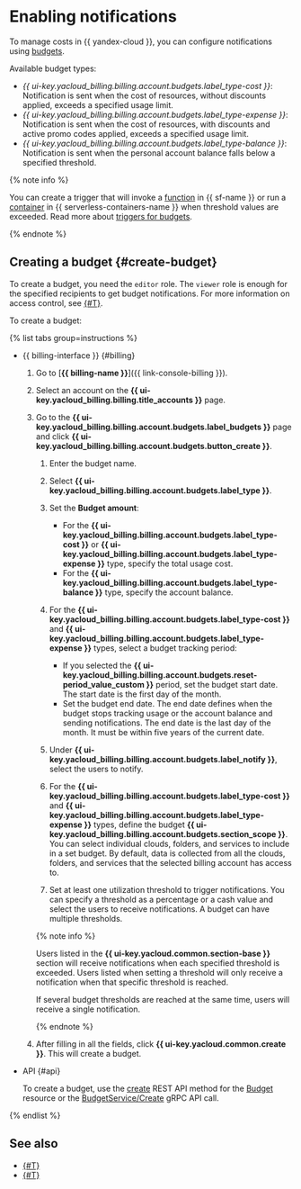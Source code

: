 # Enabling notifications

To manage costs in {{ yandex-cloud }}, you can configure notifications using [budgets](../concepts/budget.md).

Available budget types:
* _{{ ui-key.yacloud_billing.billing.account.budgets.label_type-cost }}_: Notification is sent when the cost of resources, without discounts applied, exceeds a specified usage limit.
* _{{ ui-key.yacloud_billing.billing.account.budgets.label_type-expense }}_: Notification is sent when the cost of resources, with discounts and active promo codes applied, exceeds a specified usage limit.
* _{{ ui-key.yacloud_billing.billing.account.budgets.label_type-balance }}_: Notification is sent when the personal account balance falls below a specified threshold.


{% note info %}

You can create a trigger that will invoke a [function](../../functions/concepts/function.md) in {{ sf-name }} or run a [container](../../serverless-containers/concepts/container.md) in {{ serverless-containers-name }} when threshold values are exceeded. Read more about [triggers for budgets](../../functions/operations/trigger/budget-trigger-create.md).

{% endnote %}


## Creating a budget {#create-budget}

To create a budget, you need the `editor` role. The `viewer` role is enough for the specified recipients to get budget notifications. For more information on access control, see [{#T}](../../iam/concepts/access-control/roles.md).

To create a budget:

{% list tabs group=instructions %}

- {{ billing-interface }} {#billing}

   1. Go to [**{{ billing-name }}**]({{ link-console-billing }}).

   1. Select an account on the **{{ ui-key.yacloud_billing.billing.title_accounts }}** page.

   1. Go to the **{{ ui-key.yacloud_billing.billing.account.budgets.label_budgets }}** page and click **{{ ui-key.yacloud_billing.billing.account.budgets.button_create }}**.

      1. Enter the budget name.
      1. Select **{{ ui-key.yacloud_billing.billing.account.budgets.label_type }}**.
      1. Set the **Budget amount**: 

         * For the **{{ ui-key.yacloud_billing.billing.account.budgets.label_type-cost }}** or **{{ ui-key.yacloud_billing.billing.account.budgets.label_type-expense }}** type, specify the total usage cost.
         * For the **{{ ui-key.yacloud_billing.billing.account.budgets.label_type-balance }}** type, specify the account balance.

      1. For the **{{ ui-key.yacloud_billing.billing.account.budgets.label_type-cost }}** and **{{ ui-key.yacloud_billing.billing.account.budgets.label_type-expense }}** types, select a budget tracking period:

         * If you selected the **{{ ui-key.yacloud_billing.billing.account.budgets.reset-period_value_custom }}** period, set the budget start date. The start date is the first day of the month.
         * Set the budget end date. The end date defines when the budget stops tracking usage or the account balance and sending notifications. The end date is the last day of the month. It must be within five years of the current date.

      1. Under **{{ ui-key.yacloud_billing.billing.account.budgets.label_notify }}**, select the users to notify.
      1. For the **{{ ui-key.yacloud_billing.billing.account.budgets.label_type-cost }}** and **{{ ui-key.yacloud_billing.billing.account.budgets.label_type-expense }}** types, define the budget **{{ ui-key.yacloud_billing.billing.account.budgets.section_scope }}**. You can select individual clouds, folders, and services to include in a set budget. By default, data is collected from all the clouds, folders, and services that the selected billing account has access to.
      1. Set at least one utilization threshold to trigger notifications. You can specify a threshold as a percentage or a cash value and select the users to receive notifications. A budget can have multiple thresholds.

      {% note info %}

      Users listed in the **{{ ui-key.yacloud.common.section-base }}** section will receive notifications when each specified threshold is exceeded. Users listed when setting a threshold will only receive a notification when that specific threshold is reached.

      If several budget thresholds are reached at the same time, users will receive a single notification.

      {% endnote %}

   1. After filling in all the fields, click **{{ ui-key.yacloud.common.create }}**. This will create a budget.

- API {#api}

   To create a budget, use the [create](../api-ref/Budget/create.md) REST API method for the [Budget](../api-ref/Budget/index.md) resource or the [BudgetService/Create](../api-ref/grpc/Budget/create.md) gRPC API call.

{% endlist %}


## See also

* [{#T}](../tutorials/serverless-trigger-budget-vm.md)
* [{#T}](../tutorials/serverless-trigger-budget-queue-vm-tg.md)
